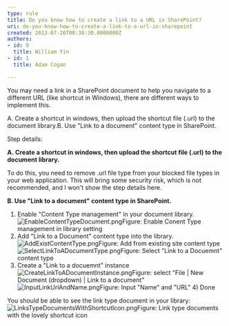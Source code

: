 ```yaml
---
type: rule
title: Do you know how to create a link to a URL in SharePoint?
uri: do-you-know-how-to-create-a-link-to-a-url-in-sharepoint
created: 2013-07-26T00:38:30.0000000Z
authors:
- id: 9
  title: William Yin
- id: 1
  title: Adam Cogan

---
```


 ​You may need a link in a SharePoint document to help you navigate to a different URL (like shortcut in Windows), there are different ways to implement this.


A. ​Create a shortcut in windows, then upload the shortcut file (.url) to the document library.B. Use "Link to a document" content type in SharePoint.


 
Step details:​

**A. Create a shortcut in windows, then upload the shortcut file (.url) to the document library.​**

To do this, you need to remove .url file type from your blocked file types in your web application. This will bring some security risk, which is not recommended, and I won't show the step details here.

**B. Use "Link to a document" content type in SharePoint.**

1) Enable "Content Type management"​ in your document library.
![EnableContentTypeDocument.png](/PublishingImages/EnableContentTypeDocument.png)Figure: Enable Conent Type management in library setting
2) Add "Link to a Document" content type into the library.
![AddExistContentType.png](/PublishingImages/AddExistContentType.png)Figure: Add from existing site content type![SelectLinkToADocumentType.png](/PublishingImages/SelectLinkToADocumentType.png)Figure: Select "Link to a Docuemnt" content type
3) Create a "Link to a docuemnt" instance
![CreateLinkToADocumentInstance.png](/PublishingImages/CreateLinkToADocumentInstance.png)Figure: select "File | New Document (dropdown) | Link to a document"![InputLinkUrlAndName.png](/PublishingImages/InputLinkUrlAndName.png)Figure: Input "Name" and "URL"
​4) Done

You should be able to see the link type document in your library:
![LinksTypeDocumentsWithShortcutIcon.png](/PublishingImages/LinksTypeDocumentsWithShortcutIcon.png)Figure: Link type documents with the lovely shortcut icon


